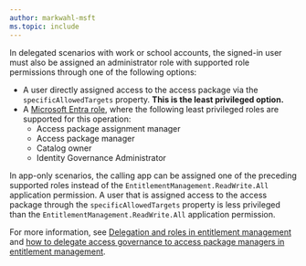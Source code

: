 ```yaml
---
author: markwahl-msft
ms.topic: include
---
```


<!-- Applies to:
- accessPackageAssignmentRequest: filterByCurrentUser
- Create accessPackageAssignmentRequest
-->

In delegated scenarios with work or school accounts, the signed-in user must also be assigned an administrator role with supported role permissions through one of the following options:

- A user directly assigned access to the access package via the `specificAllowedTargets` property. **This is the least privileged option.**
- A [Microsoft Entra role](/entra/identity/role-based-access-control/permissions-reference?toc=%2Fgraph%2Ftoc.json), where the following least privileged roles are supported for this operation:
    - Access package assignment manager
    - Access package manager
    - Catalog owner
    - Identity Governance Administrator

In app-only scenarios, the calling app can be assigned one of the preceding supported roles instead of the `EntitlementManagement.ReadWrite.All` application permission. A user that is assigned access to the access package through the `specificAllowedTargets` property is less privileged than the `EntitlementManagement.ReadWrite.All` application permission.

For more information, see [Delegation and roles in entitlement management](/entra/id-governance/entitlement-management-delegate) and [how to delegate access governance to access package managers in entitlement management](/entra/id-governance/entitlement-management-delegate-managers).
